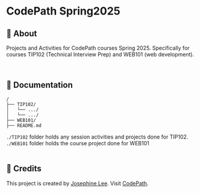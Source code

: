 # CodePath Spring2025


## 🚀 About
Projects and Activities for CodePath courses Spring 2025. Specifically for courses TIP102 (Technical Interview Prep) and WEB101 (web development). <br>

<br> 

## 📜 Documentation
```
/
├── TIP102/
│   └── .../
│   └── .../
├── WEB101/
├── README.md
```

`./TIP102` folder holds any session activities and projects done for TIP102. <br>
`./WEB101` folder holds the course project done for WEB101 <br>
<br>

## 🔔 Credits
This project is created by <a href="https://github.com/abyssaldragonz" target="_blank">Josephine Lee</a>. 
Visit <a href="https://www.codepath.org/" target="_blank">CodePath</a>.